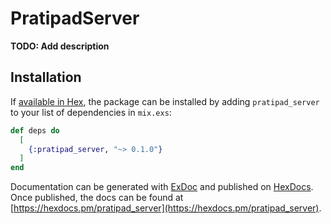 # PratipadServer

**TODO: Add description**

## Installation

If [available in Hex](https://hex.pm/docs/publish), the package can be installed
by adding `pratipad_server` to your list of dependencies in `mix.exs`:

```elixir
def deps do
  [
    {:pratipad_server, "~> 0.1.0"}
  ]
end
```

Documentation can be generated with [ExDoc](https://github.com/elixir-lang/ex_doc)
and published on [HexDocs](https://hexdocs.pm). Once published, the docs can
be found at [https://hexdocs.pm/pratipad_server](https://hexdocs.pm/pratipad_server).

